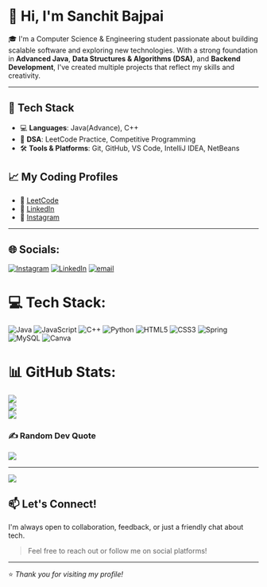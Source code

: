 # 👋 Hi, I'm Sanchit Bajpai

🎓 I'm a Computer Science & Engineering student passionate about building scalable software and exploring new technologies. 
With a strong foundation in **Advanced Java**, **Data Structures & Algorithms (DSA)**, and **Backend Development**,
I've created multiple projects that reflect my skills and creativity.

---

## 🚀 Tech Stack

- 💻 **Languages**: Java(Advance), C++ 
- 🧠 **DSA**: LeetCode Practice, Competitive Programming
- 🛠️ **Tools & Platforms**: Git, GitHub, VS Code, IntelliJ IDEA, NetBeans

## 📈 My Coding Profiles

- 🔗 [LeetCode](https://leetcode.com/sanchitt_27)
- 🔗 [LinkedIn](https://www.linkedin.com/in/sanchitbajpai11)
- 🔗 [Instagram](https://www.instagram.com/sanchitt_27)

---

## 🌐 Socials:
[![Instagram](https://img.shields.io/badge/Instagram-%23E4405F.svg?logo=Instagram&logoColor=white)](https://instagram.com/sanchitt_27) [![LinkedIn](https://img.shields.io/badge/LinkedIn-%230077B5.svg?logo=linkedin&logoColor=white)](https://linkedin.com/in/sanchitbajpai11)  [![email](https://img.shields.io/badge/Email-D14836?logo=gmail&logoColor=white)](mailto:sanchitbajpai11@gmail.com) 

# 💻 Tech Stack:
![Java](https://img.shields.io/badge/java-%23ED8B00.svg?style=for-the-badge&logo=openjdk&logoColor=white) ![JavaScript](https://img.shields.io/badge/javascript-%23323330.svg?style=for-the-badge&logo=javascript&logoColor=%23F7DF1E) ![C++](https://img.shields.io/badge/c++-%2300599C.svg?style=for-the-badge&logo=c%2B%2B&logoColor=white) ![Python](https://img.shields.io/badge/python-3670A0?style=for-the-badge&logo=python&logoColor=ffdd54) ![HTML5](https://img.shields.io/badge/html5-%23E34F26.svg?style=for-the-badge&logo=html5&logoColor=white) ![CSS3](https://img.shields.io/badge/css3-%231572B6.svg?style=for-the-badge&logo=css3&logoColor=white) ![Spring](https://img.shields.io/badge/spring-%236DB33F.svg?style=for-the-badge&logo=spring&logoColor=white) ![MySQL](https://img.shields.io/badge/mysql-4479A1.svg?style=for-the-badge&logo=mysql&logoColor=white) ![Canva](https://img.shields.io/badge/Canva-%2300C4CC.svg?style=for-the-badge&logo=Canva&logoColor=white)
# 📊 GitHub Stats:
![](https://github-readme-stats.vercel.app/api?username=sanchit474&theme=merko&hide_border=false&include_all_commits=false&count_private=false)<br/>
![](https://nirzak-streak-stats.vercel.app/?user=sanchit474&theme=merko&hide_border=false)<br/>
![](https://github-readme-stats.vercel.app/api/top-langs/?username=sanchit474&theme=merko&hide_border=false&include_all_commits=false&count_private=false&layout=compact)

### ✍️ Random Dev Quote
![](https://quotes-github-readme.vercel.app/api?type=horizontal&theme=radical)

---
[![](https://visitcount.itsvg.in/api?id=sanchit474&icon=0&color=0)](https://visitcount.itsvg.in)

<!-- Proudly created with GPRM ( https://gprm.itsvg.in ) -->
## 📫 Let's Connect!

I'm always open to collaboration, feedback, or just a friendly chat about tech.

> Feel free to reach out or follow me on social platforms!

---

⭐ _Thank you for visiting my profile!_


